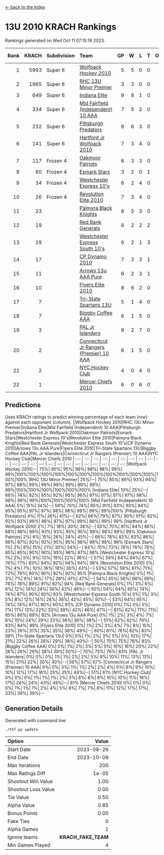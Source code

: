 [<- back to the index](readme.md)
# 13U 2010 KRACH Rankings
Rankings generated on Wed Oct 11 07:15:18 2023.

Rank|KRACH|Subdivision|Team|GP|W|L|T|OTW|OTL|SoS|Exp Wins|Win Diff
---:|---:|:---|:---|---:|---:|---:|---:|---:|---:|---:|---:|---:
1|5993|Super 6|[Wolfpack Hockey 2010](https://gamesheetstats.com/seasons/3664/teams/140960/schedule)|5|5|0|0|0|0|163|5.8|-0.0
2|1965|Super 6|[RHC 13U Minor Premier](https://gamesheetstats.com/seasons/3664/teams/140959/schedule)|3|3|0|0|1|0|80|3.8|-0.0
3|649|Super 6|[Indiana Elite](https://gamesheetstats.com/seasons/3664/teams/144350/schedule)|9|8|1|0|0|0|96|8.9|0.0
4|334|Super 6|[Mid Fairfield (Independent) 10 AAA](https://gamesheetstats.com/seasons/3664/teams/140956/schedule)|7|5|2|0|0|0|1510|5.8|-0.0
5|232|Super 6|[Pittsburgh Predators](https://gamesheetstats.com/seasons/3664/teams/140974/schedule)|9|6|3|0|0|0|225|6.9|0.0
6|141|Super 6|[Hartford Jr Wolfpack 2010](https://gamesheetstats.com/seasons/3664/teams/140957/schedule)|7|3|4|0|0|1|1997|3.8|-0.0
7|117|Frozen 4|[Oakmoor Patriots](https://gamesheetstats.com/seasons/3664/teams/162748/schedule)|6|3|3|0|0|0|254|3.9|0.0
8|60|Frozen 4|[Esmark Stars](https://gamesheetstats.com/seasons/3664/teams/140972/schedule)|3|2|0|1|0|0|12|3.4|0.0
9|34|Frozen 4|[Westchester Express 10's](https://gamesheetstats.com/seasons/3664/teams/140967/schedule)|6|2|4|0|0|0|400|2.8|-0.0
10|26|Frozen 4|[Revolution Elite 2010](https://gamesheetstats.com/seasons/3664/teams/140975/schedule)|7|3|4|0|0|0|815|3.9|0.0
11|23||[Palmyra Black Knights](https://gamesheetstats.com/seasons/3664/teams/140973/schedule)|8|5|3|0|0|0|16|5.9|0.0
12|19||[Red Bank Generals](https://gamesheetstats.com/seasons/3664/teams/140962/schedule)|6|2|2|2|0|1|80|3.9|0.0
13|19||[Westchester Express South 10's](https://gamesheetstats.com/seasons/3664/teams/140971/schedule)|6|2|1|3|0|0|56|4.4|0.0
14|17||[CP Dynamo 2010](https://gamesheetstats.com/seasons/3664/teams/140968/schedule)|7|3|3|1|0|0|36|4.4|0.0
15|11||[Arrows 13u AAA Pure](https://gamesheetstats.com/seasons/3664/teams/140965/schedule)|6|2|3|1|0|0|18|3.4|0.0
16|10||[Flyers Elite 2010](https://gamesheetstats.com/seasons/3664/teams/140963/schedule)|8|6|2|0|0|0|5|6.9|0.0
17|7||[Tri-State Spartans 13U](https://gamesheetstats.com/seasons/3664/teams/144349/schedule)|5|1|4|0|1|0|169|1.9|0.0
18|7||[Biggby Coffee AAA](https://gamesheetstats.com/seasons/3664/teams/144347/schedule)|6|1|5|0|0|1|237|1.9|0.0
19|3||[PAL Jr Islanders](https://gamesheetstats.com/seasons/3664/teams/140969/schedule)|9|2|7|0|0|0|11|2.9|0.0
20|2||[Connecticut Jr Rangers (Premier) 10 AAA](https://gamesheetstats.com/seasons/3664/teams/140958/schedule)|6|1|5|0|0|0|27|1.9|0.0
21|2||[NYC Hockey Club](https://gamesheetstats.com/seasons/3664/teams/140966/schedule)|4|0|4|0|0|0|138|0.9|0.0
22|1||[Mercer Chiefs 2010](https://gamesheetstats.com/seasons/3664/teams/140964/schedule)|6|0|6|0|0|0|17|0.9|0.0

## Predictions
Uses KRACH ratings to predict winning percentage of each team (row) against each opponent (column).
||Wolfpack Hockey 2010|RHC 13U Minor Premier|Indiana Elite|Mid Fairfield (Independent) 10 AAA|Pittsburgh Predators|Hartford Jr Wolfpack 2010|Oakmoor Patriots|Esmark Stars|Westchester Express 10's|Revolution Elite 2010|Palmyra Black Knights|Red Bank Generals|Westchester Express South 10's|CP Dynamo 2010|Arrows 13u AAA Pure|Flyers Elite 2010|Tri-State Spartans 13U|Biggby Coffee AAA|PAL Jr Islanders|Connecticut Jr Rangers (Premier) 10 AAA|NYC Hockey Club|Mercer Chiefs 2010
| --: | --: | --: | --: | --: | --: | --: | --: | --: | --: | --: | --: | --: | --: | --: | --: | --: | --: | --: | --: | --: | --: | --: 
|Wolfpack Hockey 2010|--| 75%| 90%| 95%| 96%| 98%| 98%| 99%| 99%|100%|100%|100%|100%|100%|100%|100%|100%|100%|100%|100%|100%|100%
|RHC 13U Minor Premier| 25%|--| 75%| 85%| 89%| 93%| 94%| 97%| 98%| 99%| 99%| 99%| 99%| 99%| 99%| 99%|100%|100%|100%|100%|100%|100%
|Indiana Elite| 10%| 25%|--| 66%| 74%| 82%| 85%| 92%| 95%| 96%| 97%| 97%| 97%| 97%| 98%| 98%| 99%| 99%|100%|100%|100%|100%
|Mid Fairfield (Independent) 10 AAA|  5%| 15%| 34%|--| 59%| 70%| 74%| 85%| 91%| 93%| 93%| 94%| 95%| 95%| 97%| 97%| 98%| 98%| 99%| 99%| 99%|100%
|Pittsburgh Predators|  4%| 11%| 26%| 41%|--| 62%| 66%| 79%| 87%| 90%| 91%| 92%| 92%| 93%| 96%| 96%| 97%| 97%| 99%| 99%| 99%| 99%
|Hartford Jr Wolfpack 2010|  2%|  7%| 18%| 30%| 38%|--| 55%| 70%| 81%| 84%| 86%| 88%| 88%| 89%| 93%| 93%| 95%| 95%| 98%| 98%| 99%| 99%
|Oakmoor Patriots|  2%|  6%| 15%| 26%| 34%| 45%|--| 66%| 78%| 82%| 83%| 86%| 86%| 87%| 92%| 92%| 95%| 95%| 98%| 98%| 98%| 99%
|Esmark Stars|  1%|  3%|  8%| 15%| 21%| 30%| 34%|--| 64%| 70%| 72%| 76%| 76%| 78%| 85%| 85%| 90%| 90%| 95%| 96%| 97%| 98%
|Westchester Express 10's|  1%|  2%|  5%|  9%| 13%| 19%| 22%| 36%|--| 57%| 59%| 64%| 64%| 67%| 76%| 77%| 83%| 84%| 92%| 94%| 94%| 96%
|Revolution Elite 2010|  0%|  1%|  4%|  7%| 10%| 16%| 18%| 30%| 43%|--| 53%| 57%| 58%| 61%| 71%| 72%| 79%| 80%| 90%| 92%| 92%| 95%
|Palmyra Black Knights|  0%|  1%|  3%|  7%|  9%| 14%| 17%| 28%| 41%| 47%|--| 54%| 55%| 58%| 68%| 69%| 78%| 78%| 89%| 91%| 92%| 94%
|Red Bank Generals|  0%|  1%|  3%|  6%|  8%| 12%| 14%| 24%| 36%| 43%| 46%|--| 50%| 54%| 64%| 65%| 74%| 74%| 87%| 90%| 90%| 93%
|Westchester Express South 10's|  0%|  1%|  3%|  5%|  8%| 12%| 14%| 24%| 36%| 42%| 45%| 50%|--| 53%| 64%| 65%| 74%| 74%| 87%| 90%| 90%| 93%
|CP Dynamo 2010|  0%|  1%|  3%|  5%|  7%| 11%| 13%| 22%| 33%| 39%| 42%| 46%| 47%|--| 61%| 62%| 71%| 71%| 85%| 88%| 89%| 92%
|Arrows 13u AAA Pure|  0%|  1%|  2%|  3%|  4%|  7%|  8%| 15%| 24%| 29%| 32%| 36%| 36%| 39%|--| 51%| 62%| 62%| 79%| 83%| 84%| 89%
|Flyers Elite 2010|  0%|  1%|  2%|  3%|  4%|  7%|  8%| 15%| 23%| 28%| 31%| 35%| 35%| 38%| 49%|--| 60%| 61%| 78%| 82%| 83%| 88%
|Tri-State Spartans 13U|  0%|  0%|  1%|  2%|  3%|  5%|  5%| 10%| 17%| 21%| 22%| 26%| 26%| 29%| 38%| 40%|--| 50%| 70%| 75%| 76%| 83%
|Biggby Coffee AAA|  0%|  0%|  1%|  2%|  3%|  5%|  5%| 10%| 16%| 20%| 22%| 26%| 26%| 29%| 38%| 39%| 50%|--| 70%| 75%| 76%| 83%
|PAL Jr Islanders|  0%|  0%|  0%|  1%|  1%|  2%|  2%|  5%|  8%| 10%| 11%| 13%| 13%| 15%| 21%| 22%| 30%| 30%|--| 56%| 57%| 67%
|Connecticut Jr Rangers (Premier) 10 AAA|  0%|  0%|  0%|  1%|  1%|  2%|  2%|  4%|  6%|  8%|  9%| 10%| 10%| 12%| 17%| 18%| 25%| 25%| 44%|--| 51%| 61%
|NYC Hockey Club|  0%|  0%|  0%|  1%|  1%|  1%|  2%|  3%|  6%|  8%|  8%| 10%| 10%| 11%| 16%| 17%| 24%| 24%| 43%| 49%|--| 61%
|Mercer Chiefs 2010|  0%|  0%|  0%|  0%|  1%|  1%|  1%|  2%|  4%|  5%|  6%|  7%|  7%|  8%| 11%| 12%| 17%| 17%| 33%| 39%| 39%|--

## Generation Details

Generated with command line:
```
./thf.py update
```

| Option | Value |
| :----- | ----: |
| Start Date | 2023-08-26 |
| End Date | 2023-10-09 |
| Max Iterations | 200 |
| Max Ratings Diff | 1e-05 |
| Shootout Win Value | 1.00 |
| Shootout Loss Value | 0.00 |
| Tie Value | 0.50 |
| Alpha Value | 0.85 |
| Bonus Points | 0.00 |
| Fake Ties | 0 |
| Alpha Games | 1 |
| Ignore teams | __KRACH_FAKE_TEAM__ |
| Min Games Played | 4 |


